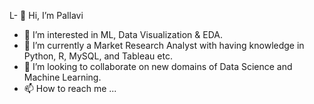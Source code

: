 L- 👋 Hi, I’m Pallavi 
- 👀 I’m interested in ML, Data Visualization & EDA.
- 🌱 I’m currently a Market Research Analyst with having knowledge in Python, R, MySQL, and Tableau etc.
- 💞️ I’m looking to collaborate on new domains of Data Science and Machine Learning.
- 📫 How to reach me ...

<!---
Pallavi-948/Pallavi-948 is a ✨ special ✨ repository because its `README.md` (this file) appears on your GitHub profile.
You can click the Preview link to take a look at your changes.
--->
